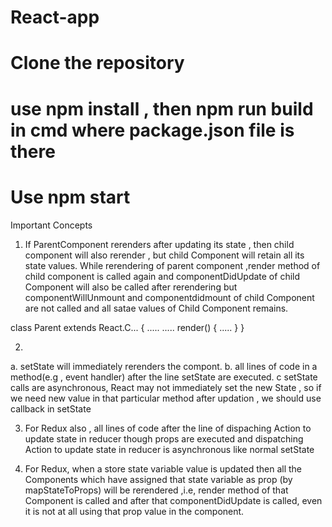 # React-app

# Clone the repository
# use npm install , then npm run build in cmd where package.json file is there
# Use npm start 



Important Concepts

1. If ParentComponent rerenders after updating its state , then child component will also rerender , but child Component
will retain all its state values. While rerendering of parent component ,render method of child component is called again and 
componentDidUpdate of child Component will also be called after rerendering but componentWillUnmount and componentdidmount of 
child Component are not called and all satae values of Child Component remains.

class Parent extends React.C... {
.....
.....
render() {
  .....
  <Child/>
}
}

2.

a. setState will immediately rerenders the compont.
b. all lines of code in a method(e.g , event handler) after the line setState are executed.
c  setState calls are asynchronous, React may not immediately set the new State , so if we need new value in that particular method
   after updation , we should use callback in setState

3. For Redux also , all lines of code after the line of dispaching Action to update state in reducer though props are executed and
   dispatching Action to update state in reducer is asynchronous like normal setState

4. For Redux, when a store state variable value is updated then all the Components which have assigned that state variable as prop 
   (by mapStateToProps) will be rerendered ,i.e, render method of that Component is called and after that componentDidUpdate is called,
   even it is not at all using that prop value in the component.
